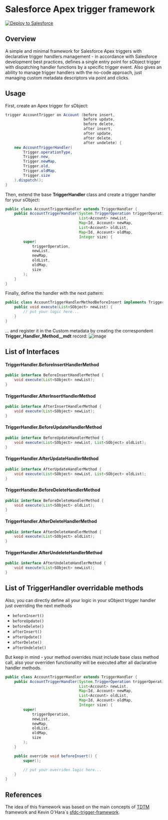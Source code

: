 # Salesforce Apex trigger framework

<a href="https://githubsfdeploy.herokuapp.com?owner=AndreyFilonenko&repo=sfdc-declarative-trigger-framework&ref=master">
  <img alt="Deploy to Salesforce"
       src="https://raw.githubusercontent.com/afawcett/githubsfdeploy/master/deploy.png">
</a>

## Overview
A simple and minimal framework for Salesforce Apex triggers with declarative trigger handlers management - in accordance with Salesforce development best practices, defines a single entry point for sObject trigger with dispatching handler functions by a specific trigger event. Also gives an ability to manage trigger handlers with the no-code approach, just managing custom metadata descriptors via point and clicks.

## Usage
First, create an Apex trigger for sObject:
```java  
trigger AccountTrigger on Account (before insert,
                                   before update,
                                   before delete,
                                   after insert,
                                   after update,
                                   after delete,
                                   after undelete) {
    new AccountTriggerHandler(
        Trigger.operationType,
        Trigger.new,
        Trigger.newMap,
        Trigger.old,
        Trigger.oldMap,
        Trigger.size
    ).dispatch();
}
```

Then, extend the base **TriggerHandler** class and create a trigger handler for your sObject:
```java
public class AccountTriggerHandler extends TriggerHandler {
    public AccountTriggerHandler(System.TriggerOperation triggerOperation,
                                 List<Account> newList,
                                 Map<Id, Account> newMap,
                                 List<Account> oldList,
                                 Map<Id, Account> oldMap,
                                 Integer size) {
        super(
            triggerOperation,
            newList,
            newMap,
            oldList,
            oldMap,
            size
        );
    }
}
```

Finally, define the handler with the next pattern:
```java
public class AccountTriggerHandlerMethodBeforeInsert implements TriggerHandler.BeforeInsertHandlerMethod {
    public void execute(List<SObject> newList) {
        // put your logic here...
    }
}
```

... and register it in the Custom metadata by creating the correspondent **Trigger_Handler_Method__mdt** record:
![image](https://user-images.githubusercontent.com/23140402/80317415-5a0ce100-880c-11ea-9cdb-7f5c4f6a8239.png)

## List of Interfaces
#### TriggerHandler.BeforeInsertHandlerMethod
```java
public interface BeforeInsertHandlerMethod {
    void execute(List<SObject> newList);
}
```

#### TriggerHandler.AfterInsertHandlerMethod
```java
public interface AfterInsertHandlerMethod {
    void execute(List<SObject> newList);
}
```

#### TriggerHandler.BeforeUpdateHandlerMethod
```java
public interface BeforeUpdateHandlerMethod {
    void execute(List<SObject> newList, List<SObject> oldList);
}
```

#### TriggerHandler.AfterUpdateHandlerMethod
```java
public interface AfterUpdateHandlerMethod {
    void execute(List<SObject> newList, List<SObject> oldList);
}
```

#### TriggerHandler.BeforeDeleteHandlerMethod
```java
public interface BeforeDeleteHandlerMethod {
    void execute(List<SObject> oldList);
}
```

#### TriggerHandler.AfterDeleteHandlerMethod
```java
public interface AfterDeleteHandlerMethod {
    void execute(List<SObject> oldList);
}
```

#### TriggerHandler.AfterUndeleteHandlerMethod
```java
public interface AfterUndeleteHandlerMethod {
    void execute(List<SObject> newList);
}
```

## List of TriggerHandler overridable methods
Also, you can directly define all your logic in your sObject trigger handler just overriding the next methods

* `beforeInsert()`
* `beforeUpdate()`
* `beforeDelete()`
* `afterInsert()`
* `afterUpdate()`
* `afterDelete()`
* `afterUndelete()`

But keep in mind - your method overrides must include base class method call, also your overriden functionality will be executed after all daclarative handler methods.
```java
public class AccountTriggerHandler extends TriggerHandler {
    public AccountTriggerHandler(System.TriggerOperation triggerOperation,
                                 List<Account> newList,
                                 Map<Id, Account> newMap,
                                 List<Account> oldList,
                                 Map<Id, Account> oldMap,
                                 Integer size) {
        super(
            triggerOperation,
            newList,
            newMap,
            oldList,
            oldMap,
            size
        );
    }

    public override void beforeInsert() {
        super();

        // put your overriden logic here...
    }
}
```
## References

The idea of this framework was based on the main concepts of [TDTM](https://powerofus.force.com/s/article/EDA-TDTM-Overview "TDTM Overview") framework and Kevin O'Hara`s [sfdc-trigger-framework](https://github.com/kevinohara80/sfdc-trigger-framework "sfdc-trigger-framework").
